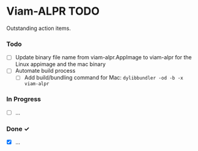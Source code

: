 # Viam-ALPR TODO

Outstanding action items.

### Todo

- [ ] Update binary file name from viam-alpr.AppImage to viam-alpr for the Linux appimage and the mac binary
- [ ] Automate build process
  - [ ] Add build/bundling command for Mac: `dylibbundler -od -b -x viam-alpr`

### In Progress

- [ ] ...  

### Done ✓

- [x] ...
